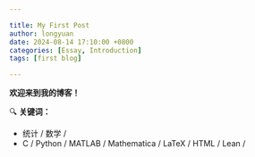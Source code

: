```yaml
---

title: My First Post
author: longyuan
date: 2024-08-14 17:10:00 +0800
categories: [Essay, Introduction]
tags: [first blog]

---
```


**欢迎来到我的博客！**

🔍 **关键词：**
* 统计 / 数学 /
* C / Python / MATLAB / Mathematica / LaTeX / HTML / Lean /



